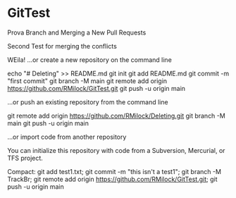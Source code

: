 # GitTest
Prova Branch and Merging a New Pull Requests

Second Test for merging the conflicts

WEila!
…or create a new repository on the command line

echo "# Deleting" >> README.md
git init
git add README.md
git commit -m "first commit"
git branch -M main
git remote add origin https://github.com/RMilock/GitTest.git
git push -u origin main
                

…or push an existing repository from the command line

git remote add origin https://github.com/RMilock/Deleting.git
git branch -M main
git push -u origin main

…or import code from another repository

You can initialize this repository with code from a Subversion, Mercurial, or TFS project.

Compact: git add test1.txt; git commit -m "this isn't a test1"; git branch -M TrackBr; git remote add origin https://github.com/RMilock/GitTest.git; git push -u origin main
